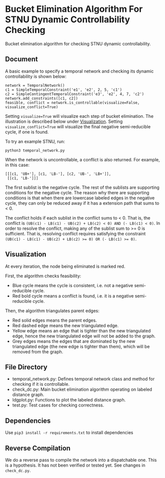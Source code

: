 # Bucket Elimination Algorithm For STNU Dynamic Controllability Checking

Bucket elimination algorithm for checking STNU dynamic controllability.

## Document

A basic example to specify a temporal network and checking its dynamic controllability is shown below:
```
network = TemporalNetwork()
c1 = SimpleTemporalConstraint('e1', 'e2', 2, 5, 'c1')
c2 = SimpleContingentTemporalConstraint('e3', 'e2', 4, 7, 'c2')
network.add_constraints([c1, c2])
feasible, conflict = network.is_controllable(visualize=False, visualize_conflict=True)
```
Setting `visualize=True` will visualize each step of bucket elimination. The illustration is described below under [Visualization](#visualization). 
Setting `visualize_conflict=True` will visualize the final negative semi-reducible cycle, if one is found.

To try an example STNU, run:
```
python3 temporal_network.py
```

When the network is uncontrollable, a conflict is also returned. For example, in this case:
```
[[[c1, 'UB+'], [c1, 'LB-'], [c2, 'UB-', 'LB+']],
 [[c1, 'LB-']]]
```
The first sublist is the negative cycle. The rest of the sublists are supporting conditions for the negative cycle.
The reason why there are supporting conditions is that when there are lowercase labeled edges in the negative cycle, they can only be reduced away if it has a extension path that sums to < 0.

The conflict holds if each sublist in the conflict sums to < 0. That is, the conflict is `(UB(c1) - LB(c1) - UB(c2) + LB(c2) < 0) AND (- LB(c1) < 0)`. In order to resolve the conflict, making any of the sublist sum to >= 0 is sufficient. That is, resolving conflict requires satisfying the constraint `(UB(c1) - LB(c1) - UB(c2) + LB(c2) >= 0) OR (- LB(c1) >= 0)`.


## Visualization

At every iteration, the node being eliminated is marked red.

First, the algorithm checks feasibility:
* Blue cycle means the cycle is consistent, i.e. not a negative semi-reducible cycle.
* Red bold cycle means a conflict is found, i.e. it is a negative semi-reducible cycle.

Then, the algorithm triangulates parent edges:
* Red solid edges means the parent edges.
* Red dashed edge means the new triangulated edge.
* Yellow edge means an edge that is tighter than the new triangulated edge, hence the new triangulated edge will not be added to the graph.
* Grey edges means the edges that are dominated by the new triangulated edge (the new edge is tighter than them), which will be removed from the graph.


## File Directory

* temporal_network.py: Defines temporal network class and method for checking if it is controllable.
* check_dc.py: Main bucket elimination algorithm operating on labeled distance graph.
* ldgplot.py: Functions to plot the labeled distance graph.
* test.py: Test cases for checking correctness.


## Dependencies

Use `pip3 install -r requirements.txt` to install dependencies

## Reverse Compilation

We do a reverse pass to compile the network into a dispatchable one. This is a hypothesis. It has not been verified or tested yet. See changes in `check_dc.py`.